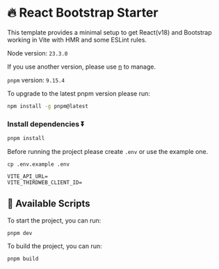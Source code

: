 # 🔥 React Bootstrap Starter

This template provides a minimal setup to get React(v18) and Bootstrap working in Vite with HMR and some ESLint rules.

Node version: `23.3.0`

If you use another version, please use [n](https://github.com/tj/n) to manage.

`pnpm` version: `9.15.4`

To upgrade to the latest pnpm version please run:

```bash
npm install -g pnpm@latest
```

### Install dependencies ⏬

```bash
pnpm install
```

Before running the project please create `.env` or use the example one.

```shell
cp .env.example .env
```

```shel
VITE_API_URL=
VITE_THIRDWEB_CLIENT_ID=
```

## 🚀 Available Scripts

To start the project, you can run:

```
pnpm dev
```

To build the project, you can run:

```
pnpm build
```
